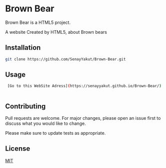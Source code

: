 # Brown Bear

Brown Bear is a HTML5 project.

A website Created by HTML5, about Brown bears 

## Installation

```bash
git clone https://github.com/SenayYakut/Brown-Bear.git

```

## Usage

```bash 
 [Go to this WebSite Adress](https://senayyakut.github.io/Brown-Bear/) <!-- Will display the website -->
 
```

## Contributing
Pull requests are welcome. For major changes, please open an issue first to discuss what you would like to change.

Please make sure to update tests as appropriate.

## License
[MIT](https://choosealicense.com/licenses/mit/)
